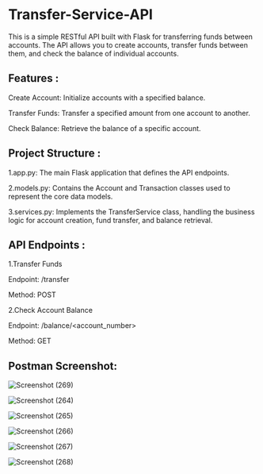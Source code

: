 # Transfer-Service-API
This is a simple RESTful API built with Flask for transferring funds between accounts. The API allows you to create accounts, transfer funds between them, and check the balance of individual accounts.

## Features :
Create Account: Initialize accounts with a specified balance.

Transfer Funds: Transfer a specified amount from one account to another.

Check Balance: Retrieve the balance of a specific account.

## Project Structure :
1.app.py: The main Flask application that defines the API endpoints.

2.models.py: Contains the Account and Transaction classes used to represent the core data models.

3.services.py: Implements the TransferService class, handling the business logic for account creation, fund transfer, and balance retrieval.

## API Endpoints :

1.Transfer Funds

Endpoint: /transfer

Method: POST

2.Check Account Balance

Endpoint: /balance/<account_number>

Method: GET

## Postman Screenshot:

![Screenshot (269)](https://github.com/user-attachments/assets/969d31ab-d60a-474b-abec-e7e3819364ac)

![Screenshot (264)](https://github.com/user-attachments/assets/27d7b95c-2355-4faf-b72e-33d9e72c2525)

![Screenshot (265)](https://github.com/user-attachments/assets/7b56aec0-8dc5-4d6a-b971-cbe63056b675)

![Screenshot (266)](https://github.com/user-attachments/assets/31dc8acb-3395-4bc3-a286-afe02beb8031)

![Screenshot (267)](https://github.com/user-attachments/assets/0a94f8c3-5aca-420d-af24-49e1865fd7c2)

![Screenshot (268)](https://github.com/user-attachments/assets/02eb08d4-af2b-42a8-a6f6-38715067909b)
